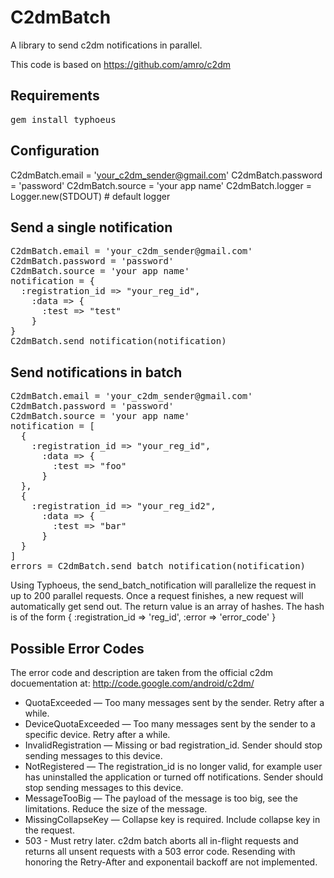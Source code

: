 C2dmBatch
===========

A library to send c2dm notifications in parallel.

This code is based on https://github.com/amro/c2dm

Requirements
------------

<pre>
gem install typhoeus
</pre>

Configuration
-------------
C2dmBatch.email = 'your_c2dm_sender@gmail.com' 
C2dmBatch.password = 'password'
C2dmBatch.source = 'your app name'
C2dmBatch.logger = Logger.new(STDOUT) # default logger 

Send a single notification
--------------------------
<pre>
C2dmBatch.email = 'your_c2dm_sender@gmail.com' 
C2dmBatch.password = 'password'
C2dmBatch.source = 'your app name'
notification = {
  :registration_id => "your_reg_id",
    :data => { 
      :test => "test"
    }
}
C2dmBatch.send_notification(notification)
</pre>

Send notifications in batch
-----------------------------

<pre>
C2dmBatch.email = 'your_c2dm_sender@gmail.com' 
C2dmBatch.password = 'password'
C2dmBatch.source = 'your app name'
notification = [
  {
    :registration_id => "your_reg_id",
      :data => { 
        :test => "foo"
      }
  },
  {
    :registration_id => "your_reg_id2",
      :data => { 
        :test => "bar"
      }
  }
]
errors = C2dmBatch.send_batch_notification(notification)
</pre>

Using Typhoeus, the send_batch_notification will parallelize the request in up to 200 parallel requests. Once a request finishes, a new request will automatically get send out. The return value is an array of hashes. The hash is of the form { :registration_id => 'reg_id', :error => 'error_code' }

Possible Error Codes
--------------------
The error code and description are taken from the official c2dm docuementation at: http://code.google.com/android/c2dm/

* QuotaExceeded — Too many messages sent by the sender. Retry after a while.
* DeviceQuotaExceeded — Too many messages sent by the sender to a specific device. Retry after a while.
* InvalidRegistration — Missing or bad registration_id. Sender should stop sending messages to this device.
* NotRegistered — The registration_id is no longer valid, for example user has uninstalled the application or turned off notifications. Sender should stop sending messages to this device.
* MessageTooBig — The payload of the message is too big, see the limitations. Reduce the size of the message.
* MissingCollapseKey — Collapse key is required. Include collapse key in the request.
* 503 - Must retry later. c2dm batch aborts all in-flight requests and returns all unsent requests with a 503 error code. Resending with honoring the Retry-After and exponentail backoff are not implemented. 

